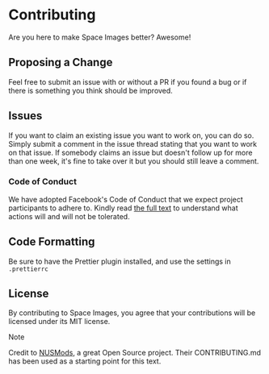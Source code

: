 # Contributing

Are you here to make Space Images better? Awesome!

## Proposing a Change

Feel free to submit an issue with or without a PR if you found a bug or if there is something you think should be improved.

## Issues

If you want to claim an existing issue you want to work on, you can do so. Simply submit a comment in the issue thread stating that you want to work on that issue. If somebody claims an issue but doesn't follow up for more than one week, it's fine to take over it but you should still leave a comment.

### Code of Conduct

We have adopted Facebook's Code of Conduct that we expect project participants to adhere to. Kindly read [the full text](https://code.facebook.com/codeofconduct) to understand what actions will and will not be tolerated.

## Code Formatting

Be sure to have the Prettier plugin installed, and use the settings in `.prettierrc`

## License

By contributing to Space Images, you agree that your contributions will be licensed under its MIT license.

> [!NOTE]
> Credit to [NUSMods](https://github.com/nusmodifications/nusmods), a great Open Source project. Their CONTRIBUTING.md has been used as a starting point for this text.
